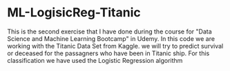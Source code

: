 # ML-LogisicReg-Titanic
This is the second exercise that I have done during the course for "Data Science and Machine Learning Bootcamp" in Udemy.
In this code we are working with the Titanic Data Set from Kaggle. we will try to predict survival or deceased for the passagners who have been in Titanic ship. For this classification we have used the Logistic Regression algorithm
